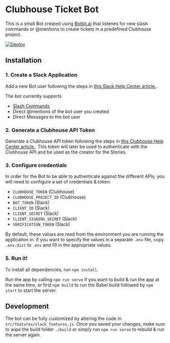 # Clubhouse Ticket Bot

This is a small Bot created using [Botkit.ai](https://botkit.ai) that listenes for new slash commands or @mentions to create tickets in a predefined Clubhouse project.


[![Deploy](https://www.herokucdn.com/deploy/button.svg)](https://heroku.com/deploy)

## Installation

### 1. Create a Slack Application

Add a new Bot user following the steps in [this Slack Help Center article.](https://slack.com/help/articles/115005265703-Create-a-bot-for-your-workspace).

The bot currently supports
* [Slash Commands](https://api.slack.com/interactivity/slash-commands)
* Direct @mentions of the bot user you created
* Direct Messages to the bot user

### 2. Generate a Clubhouse API Token

Generate a Clubhouse API token following the steps in [this Clubhouse Help Center article.](https://help.clubhouse.io/hc/en-us/articles/205701199-Clubhouse-API-Tokens). This token will later be used to authenticate with the Clubhouse API and be used as the creator for the Stories.

### 3. Configure credentials

In order for the Bot to be able to authenticate against the different APIs, you will need to configure a set of credentials & token:

* `CLUBHOUSE_TOKEN` (Clubhouse)
* `CLUBHOUSE_PROJECT_ID` (Clubhouse)
* `BOT_TOKEN` (Slack)
* `CLIENT_ID` (Slack)
* `CLIENT_SECRET` (Slack)
* `CLIENT_SIGNING_SECRET` (Slack)
* `VERIFICATION_TOKEN` (Slack)

By default, these values are read from the environment you are running the application in. If you want to specify the values in a separate `.env` file, copy `.env.dist` to `.env` and fill in the appropriate values.

### 5. Run it!

To install all dependencies, run `npm install`.

Run the app by calling `npm run serve` if you want to build & run the app at the same time, or first `npm build` to run the Babel build followed by `npm start` to start the server.

## Development
The bot can be fully customized by altering the code in `src/features/slack_features.js`. Once you saved your changes, make sure to wipe the build folder `./build` or simply run `npm run serve` to rebuild & run the server again.